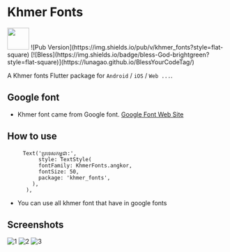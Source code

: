 # Khmer Fonts
<img src="https://user-images.githubusercontent.com/36778896/100543587-8cd7f580-3283-11eb-9661-25e595bcb438.png " height="50px" width="50px" >
![Pub Version](https://img.shields.io/pub/v/khmer_fonts?style=flat-square)
[![Bless](https://img.shields.io/badge/bless-God-brightgreen?style=flat-square)](https://lunagao.github.io/BlessYourCodeTag/)

A Khmer fonts Flutter package for `Android` / `iOS` / `Web ...`.


## Google font
* Khmer font came from Google font. [Google Font Web Site](https://fonts.google.com/?subset=khmer)

## How to use

```
     Text('ប្រទេសកម្ពុជា:',
          style: TextStyle(
          fontFamily: KhmerFonts.angkor,
          fontSize: 50,
          package: 'khmer_fonts',
        ),
      ),
```

* You can use all khmer font that have in google fonts

## Screenshots

![1](https://user-images.githubusercontent.com/36778896/100543239-85afe800-3281-11eb-9a0f-cf1bb46a0793.png)
![2](https://user-images.githubusercontent.com/36778896/100543334-18508700-3282-11eb-81f0-ba661fe6d9e9.png)
![3](https://user-images.githubusercontent.com/36778896/100543355-3322fb80-3282-11eb-9f92-4eab901c1807.png)

